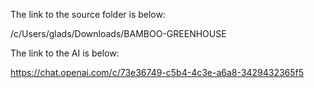 The link to the source folder is below:


/c/Users/glads/Downloads/BAMBOO-GREENHOUSE


The link to the AI is below:

https://chat.openai.com/c/73e36749-c5b4-4c3e-a6a8-3429432365f5
